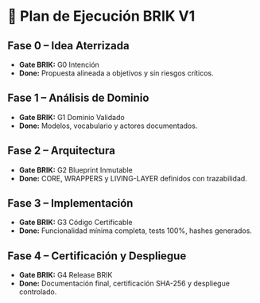 # 📍 Plan de Ejecución BRIK V1

## Fase 0 – Idea Aterrizada
- **Gate BRIK:** G0 Intención
- **Done:** Propuesta alineada a objetivos y sin riesgos críticos.

## Fase 1 – Análisis de Dominio
- **Gate BRIK:** G1 Dominio Validado
- **Done:** Modelos, vocabulario y actores documentados.

## Fase 2 – Arquitectura
- **Gate BRIK:** G2 Blueprint Inmutable
- **Done:** CORE, WRAPPERS y LIVING-LAYER definidos con trazabilidad.

## Fase 3 – Implementación
- **Gate BRIK:** G3 Código Certificable
- **Done:** Funcionalidad mínima completa, tests 100%, hashes generados.

## Fase 4 – Certificación y Despliegue
- **Gate BRIK:** G4 Release BRIK
- **Done:** Documentación final, certificación SHA-256 y despliegue controlado.
